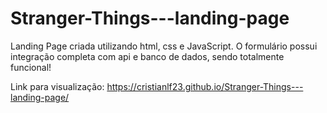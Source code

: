 # Stranger-Things---landing-page

Landing Page criada utilizando html, css e JavaScript. O formulário possui integração completa com api e banco de dados, sendo totalmente funcional!

Link para visualização: https://cristianlf23.github.io/Stranger-Things---landing-page/
